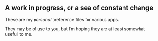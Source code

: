 ## A work in progress, or a sea of constant change

These are my _personal_ preference files for various apps.

They may be of use to you, but I'm hoping they are at least somewhat usefull to me.
